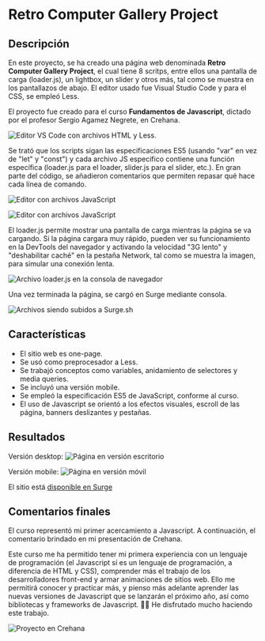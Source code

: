# Retro Computer Gallery Project

## Descripción
En este proyecto, se ha creado una página web denominada **Retro Computer Gallery Project**, el cual tiene 8 scritps, entre ellos una pantalla de carga (loader.js), un lightbox, un slider y otros más, tal como se muestra en los pantallazos de abajo. El editor usado fue Visual Studio Code y para el CSS, se empleó Less.

El proyecto fue creado para el curso **Fundamentos de Javascript**, dictado por el profesor Sergio Agamez Negrete, en Crehana.

![Editor VS Code con archivos HTML y Less.](/img_md/html_less.png)

Se trató que los scripts sigan las especificaciones ES5 (usando "var" en vez de "let" y "const") y cada archivo JS específico contiene una función específica (loader.js para el loader, slider.js para el slider, etc.). En gran parte del código, se añadieron comentarios que permiten repasar qué hace cada línea de comando.

![Editor con archivos JavaScript](/img_md/JS_1.png)

![Editor con archivos JavaScript](/img_md/JS_2.png)

El loader.js permite mostrar una pantalla de carga mientras la página se va cargando. Si la página cargara muy rápido, pueden ver su funcionamiento en la DevTools del navegador y activando la velocidad "3G lento" y "deshabilitar caché" en la pestaña Network, tal como se muestra la imagen, para simular una conexión lenta.

![Archivo loader.js en la consola de navegador](/img_md/loader_js.png)

Una vez terminada la página, se cargó en Surge mediante consola.

![Archivos siendo subidos a Surge.sh](/img_md/surge_cli.png)

## Características
- El sitio web es one-page.
- Se usó como preprocesador a Less.
- Se trabajó conceptos como variables, anidamiento de selectores y media queries.
- Se incluyó una versión mobile.
- Se empleó la especificación ES5 de JavaScript, conforme al curso.
- El uso de Javascript se orientó a los efectos visuales, escroll de las página, banners deslizantes y pestañas.

## Resultados
Versión desktop:
![Página en versión escritorio](/img_md/webpage_desktop.png)

Versión mobile:
![Página en versión móvil](/img_md/webpage_mobile.png)

El sitio está [disponible en Surge](https://retrocomputer-gallery.surge.sh/)

## Comentarios finales
El curso representó mi primer acercamiento a Javascript. A continuación, el comentario brindado en mi presentación de Crehana.

Este curso me ha permitido tener mi primera experiencia con un lenguaje de programación (el Javascript sí es un lenguaje de programación, a diferencia de HTML y CSS), comprender más el trabajo de los desarrolladores front-end y armar animaciones de sitios web. Ello me permitirá conocer y practicar más, y pienso más adelante aprender las nuevas versiones de Javascript que se lanzarán el próximo año, así como bibliotecas y frameworks de Javascript. 🚀🚀 He disfrutado mucho haciendo este trabajo.

![Proyecto en Crehana](https://www.crehana.com/proyecto/oscarroman-pe/267322/retro-computer-gallery-project)